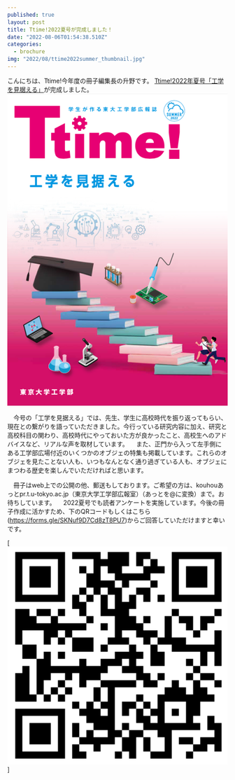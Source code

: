 ```yaml
---
published: true
layout: post
title: Ttime!2022夏号が完成しました！
date: "2022-08-06T01:54:38.510Z"
categories:
  - brochure
img: "2022/08/ttime2022summer_thumbnail.jpg"
---
```


こんにちは、Ttime!今年度の冊子編集長の升野です。
[Ttime!2022年夏号「工学を見据える」](https://drive.google.com/file/d/12c8WPuzh5bibCyno0Kk8r1sFgqBX_7_O/view)が完成しました。
[![Image](/assets/images/2022/08/ttime2022summer.png)](https://drive.google.com/file/d/12c8WPuzh5bibCyno0Kk8r1sFgqBX_7_O/view)



　今号の「工学を見据える」では、先生、学生に高校時代を振り返ってもらい、現在との繋がりを語っていただきました。今行っている研究内容に加え、研究と高校科目の関わり、高校時代にやっておいた方が良かったこと、高校生へのアドバイスなど、リアルな声を取材しています。
　また、正門から入って左手側にある工学部広場付近のいくつかのオブジェの特集も掲載しています。これらのオブジェを見たことない人も、いつもなんとなく通り過ぎている人も、オブジェにまつわる歴史を楽しんでいただければと思います。

　冊子はweb上での公開の他、郵送もしております。ご希望の方は、kouhouあっとpr.t.u-tokyo.ac.jp（東京大学工学部広報室）（あっとを@に変換）まで。お待ちしています。
　2022夏号でも読者アンケートを実施しています。今後の冊子作成に活かすため、下のQRコードもしくはこちら(https://forms.gle/SKNuf9D7Cd8zT8PU7)からご回答していただけますと幸いです。

[![Image](/assets/images/2022/08/ttime2022summer-qr.png)]





